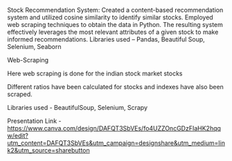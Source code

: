 Stock Recommendation System: Created a content-based recommendation system and utilized cosine similarity to 
identify similar stocks. Employed web scraping techniques to obtain the data in Python. The resulting system 
effectively leverages the most relevant attributes of a given stock to make informed recommendations. Libraries 
used – Pandas, Beautiful Soup, Selenium, Seaborn

Web-Scraping

Here web scraping is done for the indian stock market stocks


Different ratios have been calculated for stocks and indexes have also been scraped.

Libraries used - BeautifulSoup, Selenium, Scrapy

Presentation Link - https://www.canva.com/design/DAFQT3SbVEs/fo4UZZOncGDzFIaHK2hqqw/edit?utm_content=DAFQT3SbVEs&utm_campaign=designshare&utm_medium=link2&utm_source=sharebutton
